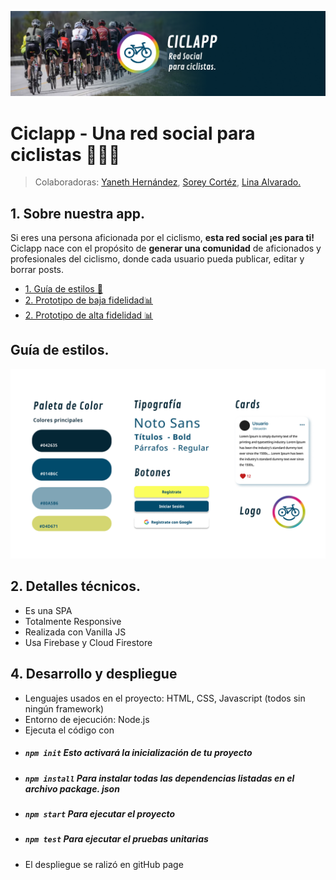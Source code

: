 ![PortadaReadMe](/src/img/portada.png)
# Ciclapp - Una red social para ciclistas 🚴‍♀️🚴
 > Colaboradoras: [Yaneth Hernández](https://github.com/yaneth-hernandez), [Sorey Cortéz](https://github.com/SoreyC), [Lina Alvarado.](https://github.com/LinaAlvarado)
## 1. Sobre nuestra app. 


Si eres una persona aficionada por el ciclismo, **esta red social ¡es para ti!**
Ciclapp nace con el propósito de **generar una comunidad** de aficionados y profesionales del ciclismo, donde cada usuario pueda publicar, editar y borrar posts.
* [1. Guía de estilos 📖](#1-guía-de-estilos)
* [2. Prototipo de baja fidelidad📊](https://www.figma.com/file/q5X5Ra6zeEiINemjOzN55O/CICLAPP?node-id=48%3A20)
* [2. Prototipo de alta fidelidad 📊](https://www.figma.com/file/q5X5Ra6zeEiINemjOzN55O/CICLAPP?node-id=0%3A1)

## Guía de estilos.
![branding](/src/img/brand.png)


## 2. Detalles técnicos.
* Es una SPA 
* Totalmente Responsive
* Realizada con  Vanilla JS
* Usa Firebase y Cloud Firestore


## 4. Desarrollo y despliegue
* Lenguajes usados en el proyecto: HTML, CSS, Javascript (todos sin ningún framework)
* Entorno de ejecución: Node.js
* Ejecuta el código con
* ##### `npm init` Esto activará la inicialización de tu proyecto
* ##### `npm install` Para instalar todas las dependencias listadas en el archivo package. json
* ##### `npm start` Para ejecutar el proyecto
* ##### `npm test` Para ejecutar el pruebas unitarias
* El despliegue se ralizó en gitHub page
